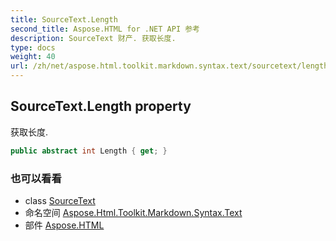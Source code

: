 ```yaml
---
title: SourceText.Length
second_title: Aspose.HTML for .NET API 参考
description: SourceText 财产. 获取长度.
type: docs
weight: 40
url: /zh/net/aspose.html.toolkit.markdown.syntax.text/sourcetext/length/
---
```

## SourceText.Length property

获取长度.

```csharp
public abstract int Length { get; }
```

### 也可以看看

* class [SourceText](../)
* 命名空间 [Aspose.Html.Toolkit.Markdown.Syntax.Text](../../sourcetext/)
* 部件 [Aspose.HTML](../../../)


